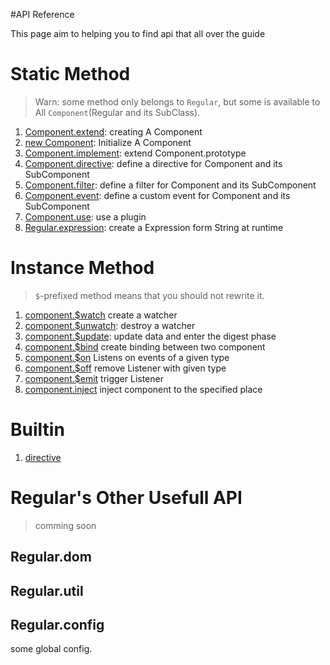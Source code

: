 #API Reference

This page aim to helping you to find api that all over the guide

# Static Method

> Warn: some method only belongs to `Regular`, but some is available to All `Component`(Regular and its SubClass).

1. [Component.extend](../core/class.html#extend):       creating A Component
7. [new Component](../core/class.html#instance):        Initialize A Component
1. [Component.implement](../core/class.html#implement): extend Component.prototype
2. [Component.directive](../core/directive.md):          define a directive for Component and its SubComponent
3. [Component.filter](../core/filter.md):             define a filter for Component and its SubComponent
4. [Component.event](../core/event.md):               define a custom event for Component and its SubComponent
5. [Component.use](../core/use.md):                   use a plugin
6. [Regular.expression](../syntax/expression.html#expression):  create a Expression form String at runtime



# Instance Method

> `$`-prefixed method means that you should not rewrite it.

1. [component.$watch](../core/binding.html#watch)         create a watcher
2. [component.$unwatch](../core/binding.html#unwatch):    destroy a watcher
3. [component.$update](../core/binding.html#update):      update data and enter the digest phase
4. [component.$bind](../core/binding.html#bind)           create binding between two component
5. [component.$on](../core/message.html#on)               Listens on events of a given type
6. [component.$off](../core/message.html#off)             remove Listener with given type
7. [component.$emit](../core/message.html#emit)           trigger Listener
8. [component.inject](../getting-start/quirk-example.html#inject) inject component to the specified place


# Builtin 

1. [directive](../core/directive.html#builtin)

# Regular's Other Usefull API

> comming soon


## Regular.dom


## Regular.util




## Regular.config

some global config.
